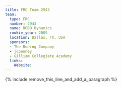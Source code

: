 ```yaml
---
title: FRC Team 2943
team:
  type: FRC
  number: 2943
  name: ROBO Dynamics
  rookie_year: 2009
  location: Dallas, TX, USA
  sponsors:
  - The Boeing Company
  - jcpenney
  - Gilliam Collegiate Academy
  links:
    Website:
---
```


{% include remove_this_line_and_add_a_paragraph %}